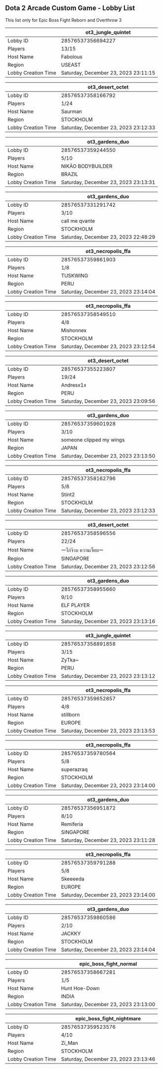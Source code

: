 ## Dota 2 Arcade Custom Game - Lobby List

This list only for Epic Boss Fight Reborn and Overthrow 3

|  | ot3_jungle_quintet |
| ------ | ------ |
| Lobby ID | 28576537356694227 |
| Players | 13/15 |
| Host Name | Fabolous |
| Region | USEAST |
| Lobby Creation Time | Saturday, December 23, 2023 23:11:15 |


|  | ot3_desert_octet |
| ------ | ------ |
| Lobby ID | 28576537358166792 |
| Players | 1/24 |
| Host Name | Saurman |
| Region | STOCKHOLM |
| Lobby Creation Time | Saturday, December 23, 2023 23:12:33 |


|  | ot3_gardens_duo |
| ------ | ------ |
| Lobby ID | 28576537359244550 |
| Players | 5/10 |
| Host Name | NIKÃO BODYBUILDER |
| Region | BRAZIL |
| Lobby Creation Time | Saturday, December 23, 2023 23:13:31 |


|  | ot3_gardens_duo |
| ------ | ------ |
| Lobby ID | 28576537331291742 |
| Players | 3/10 |
| Host Name | call me qvante |
| Region | STOCKHOLM |
| Lobby Creation Time | Saturday, December 23, 2023 22:48:29 |


|  | ot3_necropolis_ffa |
| ------ | ------ |
| Lobby ID | 28576537359861903 |
| Players | 1/8 |
| Host Name | TUSKWING |
| Region | PERU |
| Lobby Creation Time | Saturday, December 23, 2023 23:14:04 |


|  | ot3_necropolis_ffa |
| ------ | ------ |
| Lobby ID | 28576537358549510 |
| Players | 4/8 |
| Host Name | Mishonnex |
| Region | STOCKHOLM |
| Lobby Creation Time | Saturday, December 23, 2023 23:12:54 |


|  | ot3_desert_octet |
| ------ | ------ |
| Lobby ID | 28576537355223807 |
| Players | 19/24 |
| Host Name | Andresx1x |
| Region | PERU |
| Lobby Creation Time | Saturday, December 23, 2023 23:09:56 |


|  | ot3_gardens_duo |
| ------ | ------ |
| Lobby ID | 28576537359601928 |
| Players | 3/10 |
| Host Name | someone clipped my wings |
| Region | JAPAN |
| Lobby Creation Time | Saturday, December 23, 2023 23:13:50 |


|  | ot3_necropolis_ffa |
| ------ | ------ |
| Lobby ID | 28576537358162796 |
| Players | 5/8 |
| Host Name | Stint2 |
| Region | STOCKHOLM |
| Lobby Creation Time | Saturday, December 23, 2023 23:12:33 |


|  | ot3_desert_octet |
| ------ | ------ |
| Lobby ID | 28576537358596556 |
| Players | 22/24 |
| Host Name | ーไก่จ๊วบ หวานเจี๊ยบー |
| Region | SINGAPORE |
| Lobby Creation Time | Saturday, December 23, 2023 23:12:56 |


|  | ot3_gardens_duo |
| ------ | ------ |
| Lobby ID | 28576537358955660 |
| Players | 9/10 |
| Host Name | ELF PLAYER |
| Region | STOCKHOLM |
| Lobby Creation Time | Saturday, December 23, 2023 23:13:16 |


|  | ot3_jungle_quintet |
| ------ | ------ |
| Lobby ID | 28576537358891858 |
| Players | 3/15 |
| Host Name | ZyTka~ |
| Region | PERU |
| Lobby Creation Time | Saturday, December 23, 2023 23:13:12 |


|  | ot3_necropolis_ffa |
| ------ | ------ |
| Lobby ID | 28576537359652857 |
| Players | 4/8 |
| Host Name | stillborn |
| Region | EUROPE |
| Lobby Creation Time | Saturday, December 23, 2023 23:13:53 |


|  | ot3_necropolis_ffa |
| ------ | ------ |
| Lobby ID | 28576537359780564 |
| Players | 5/8 |
| Host Name | superazraq |
| Region | STOCKHOLM |
| Lobby Creation Time | Saturday, December 23, 2023 23:14:00 |


|  | ot3_gardens_duo |
| ------ | ------ |
| Lobby ID | 28576537356951872 |
| Players | 8/10 |
| Host Name | Remiferia |
| Region | SINGAPORE |
| Lobby Creation Time | Saturday, December 23, 2023 23:11:28 |


|  | ot3_necropolis_ffa |
| ------ | ------ |
| Lobby ID | 28576537359791288 |
| Players | 5/8 |
| Host Name | Skeeeeda |
| Region | EUROPE |
| Lobby Creation Time | Saturday, December 23, 2023 23:14:00 |


|  | ot3_gardens_duo |
| ------ | ------ |
| Lobby ID | 28576537359860586 |
| Players | 2/10 |
| Host Name | JACKKY |
| Region | STOCKHOLM |
| Lobby Creation Time | Saturday, December 23, 2023 23:14:04 |


|  | epic_boss_fight_normal |
| ------ | ------ |
| Lobby ID | 28576537358667281 |
| Players | 1/5 |
| Host Name | Hunt Hoe-Down |
| Region | INDIA |
| Lobby Creation Time | Saturday, December 23, 2023 23:13:00 |


|  | epic_boss_fight_nightmare |
| ------ | ------ |
| Lobby ID | 28576537359523576 |
| Players | 4/10 |
| Host Name | Zi_Man |
| Region | STOCKHOLM |
| Lobby Creation Time | Saturday, December 23, 2023 23:13:46 |


